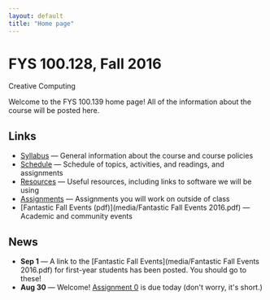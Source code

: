 ```yaml
---
layout: default
title: "Home page"
---
```


# FYS 100.128, Fall 2016

<div id="subtitle">Creative Computing</div>

Welcome to the FYS 100.139 home page!  All of the information about the course will be posted here.

## Links

* [Syllabus](syllabus.html) &mdash; General information about the course and course policies
* [Schedule](schedule.html) &mdash; Schedule of topics, activities, and readings, and assignments
* [Resources](resources.html) &mdash; Useful resources, including links to software we will be using
* [Assignments](assign/index.html) &mdash; Assignments you will work on outside of class
* [Fantastic Fall Events (pdf)](media/Fantastic Fall Events 2016.pdf) &mdash; Academic and community events

## News

* **Sep 1** &mdash; A link to the [Fantastic Fall Events](media/Fantastic Fall Events 2016.pdf) for first-year students has been posted.  You should go to these!
* **Aug 30** &mdash; Welcome!  [Assignment 0](assign/assign00.html) is due today (don't worry, it's short.)

<!-- vim:set wrap: ­-->
<!-- vim:set linebreak: -->
<!-- vim:set nolist: -->
